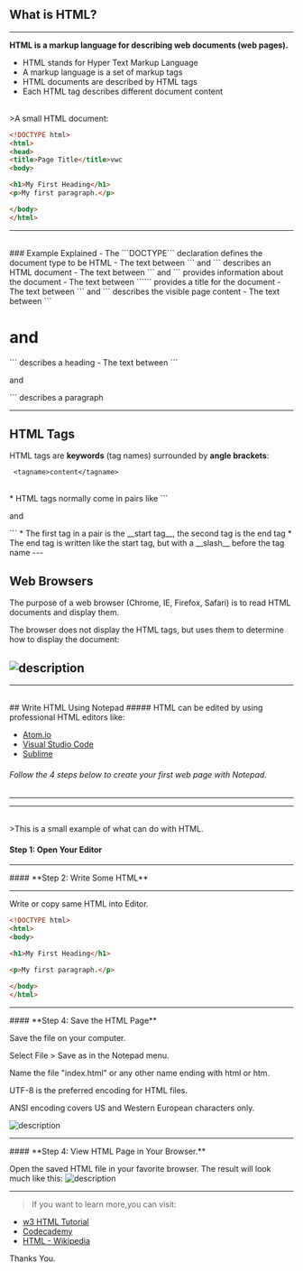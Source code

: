 ## What is HTML?
---
**HTML is a markup language for describing web documents (web pages).**


* HTML stands for Hyper Text Markup Language
* A markup language is a set of markup tags
* HTML documents are described by HTML tags
* Each HTML tag describes different document content
<br>
>A small HTML document:

```html
<!DOCTYPE html>
<html>
<head>
<title>Page Title</title>vwc
<body>

<h1>My First Heading</h1>
<p>My first paragraph.</p>

</body>
</html>
```
---
<br>
### Example Explained
- The ```DOCTYPE``` declaration defines the document type to be HTML
- The text between ```<html> and </html>``` describes an HTML document
- The text between ```<head> and </head>``` provides information about the document
- The text between ```<title> and </title>``` provides a title for the document
- The text between ```<body> and </body>``` describes the visible page content
- The text between ```<h1> and </h1>``` describes a heading
- The text between ```<p> and </p>``` describes a paragraph
<br>


---
## HTML Tags
HTML tags are __keywords__ (tag names) surrounded by __angle brackets__:

     <tagname>content</tagname>
<br>
* HTML tags normally come in pairs like ```<p> and </p>```
* The first tag in a pair is the __start tag__, the second tag is the end tag
* The end tag is written like the start tag, but with a __slash__ before the tag name
---


## Web Browsers
The purpose of a web browser (Chrome, IE, Firefox, Safari) is to read HTML documents and display them.

The browser does not display the HTML tags, but uses them to determine how to display the document:


![description](https://raw.githubusercontent.com/pluralsight/guides/master/images/6c0aa61f-583a-495a-b182-bfa0c825f210.png)
---
<hr>
<br>
## Write HTML Using Notepad
##### HTML can be edited by using professional HTML editors like:

* [Atom.io](https://atom.io/)
* [Visual Studio Code](https://code.visualstudio.com/b?utm_expid=101350005-21.ckupCbvGQMiML5eJsxWmxw.1&utm_referrer=https%3A%2F%2Fcode.visualstudio.com%2Fb)
* [Sublime](https://www.sublimetext.com/)

###### Follow the 4 steps below to create your first web page with Notepad.
<hr>
<hr><br>
>This is a small example of what can do with HTML.

#### **Step 1: Open Your Editor**
<hr>
#### **Step 2: Write Some HTML**
<hr>
Write or copy same HTML into Editor.

```html
<!DOCTYPE html>
<html>
<body>

<h1>My First Heading</h1>

<p>My first paragraph.</p>

</body>
</html>
```
<hr>
#### **Step 4: Save the HTML Page**

  Save the file on your computer.

  Select File > Save as in the Notepad menu.

  Name the file "index.html" or any other name ending with html or htm.

  UTF-8 is the preferred encoding for HTML files.

  ANSI encoding covers US and Western European characters only. 
  
  
![description](https://raw.githubusercontent.com/pluralsight/guides/master/images/37c002d3-9acf-4d11-b1b5-c733799f748c.png)
<hr>
#### **Step 4: View HTML Page in Your Browser.**

Open the saved HTML file in your favorite browser. The result will look much like this:
![description](https://raw.githubusercontent.com/pluralsight/guides/master/images/6c0aa61f-583a-495a-b182-bfa0c825f210.png)

<hr>


> If you want to learn more,you can visit:
* [w3 HTML Tutorial](http://www.w3schools.com/html/default.asp)
* [Codecademy](https://www.codecademy.com/courses/web-beginner-en-HZA3b/0/1)
* [HTML - Wikipedia](https://en.wikipedia.org/wiki/HTML)


Thanks You.